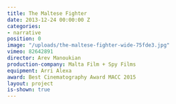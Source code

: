 ```yaml
---
title: The Maltese Fighter
date: 2013-12-24 00:00:00 Z
categories:
- narrative
position: 0
image: "/uploads/the-maltese-fighter-wide-75fde3.jpg"
vimeo: 82642891
director: Arev Manoukian
production-company: Malta Film + Spy Films
equipment: Arri Alexa
award: Best Cinematography Award MACC 2015
layout: project
is-shown: true
---
```



